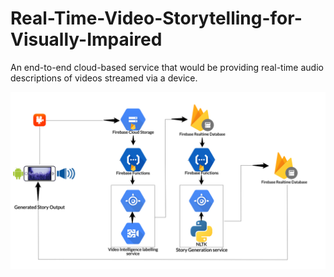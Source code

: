 # Real-Time-Video-Storytelling-for-Visually-Impaired
An end-to-end cloud-based service that would be providing real-time audio descriptions of videos streamed via a device.

![alt text](https://github.com/jaygshah/Real-Time-Video-Storytelling-for-Visually-Impaired/blob/master/RTVSTS.jpg)

